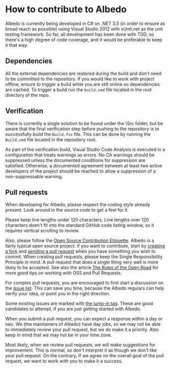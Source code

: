 # How to contribute to Albedo

Albedo is currently being developed in C# on .NET 3.5 (in order to ensure as broad reach as possible) using Visual Studio 2012 with xUnit.net as the unit testing framework. So far, all development has been done with TDD, so there's a high degree of code coverage, and it would be preferable to keep it that way.

## Dependencies

All the external dependencies are restored during the build and don't need to be committed to the repository. If you would like to work with project offline, ensure to trigger a build while you are still online so dependencies are cached. To trigger a build run the `build.cmd` file located in the root directory of the repo.

## Verification

There is currently a single solution to be found under the \Src folder, but be aware that the final verification step before pushing to the repository is to successfully build the `Build.fsx` file. This can be done by running the `Build.cmd` file located in the repository root.

As part of the verification build, Visual Studio Code Analysis is executed in a configuration that treats warnings as errors. No CA warnings should be suppressed unless the documented conditions for suppression are satisfied. Otherwise, a documented agreement between at least two active developers of the project should be reached to allow a suppression of a non-suppressable warning.

## Pull requests

When developing for Albedo, please respect the coding style already present. Look around in the source code to get a feel for it.

Please keep line lengths under 120 characters. Line lengths over 120 characters doen't fit into the standard GitHub code listing window, so it requires vertical scrolling to review.

Also, please follow the [Open Source Contribution Etiquette](http://tirania.org/blog/archive/2010/Dec-31.html). Albedo is a fairly typical open source project: if you want to contribute, start by [creating a fork](http://help.github.com/fork-a-repo/) and [sending a pull request](http://help.github.com/send-pull-requests/) when you have something you wish to commit. When creating pull requests, please keep the Single Responsibility Principle in mind. A pull request that does a single thing very well is more likely to be accepted. See also the article [The Rules of the Open Road](http://blog.half-ogre.com/posts/software/rules-of-the-open-road) for more good tips on working with OSS and Pull Requests.

For complex pull requests, you are encouraged to first start a discussion on the [issue list](https://github.com/ploeh/Albedo/issues). This can save you time, because the Albedo regulars can help verify your idea, or point you in the right direction.

Some existing issues are marked with [the jump-in tag](http://nikcodes.com/2013/05/10/new-contributor-jump-in/). These are good candidates to attempt, if you are just getting started with Albedo.

When you submit a pull request, you can expect a response within a day or two. We (the maintainers of Albedo) have day jobs, so we may not be able to immediately review your pull request, but we do make it a priority. Also keep in mind that we may not be in your time zone.

Most likely, when we review pull requests, we will make suggestions for improvement. This is normal, so don't interpret it as though we don't like your pull request. On the contrary, if we agree on the overall goal of the pull request, we want to work *with* you to make it a success.
